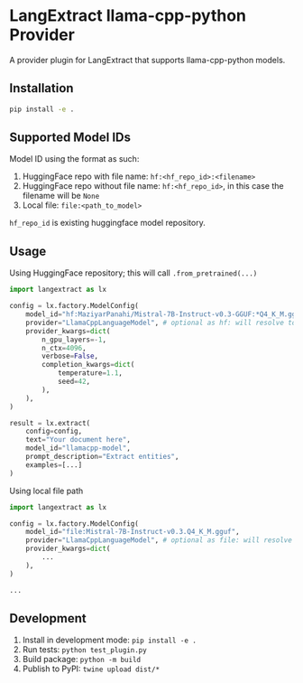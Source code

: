# LangExtract llama-cpp-python Provider

A provider plugin for LangExtract that supports llama-cpp-python models.

## Installation

```bash
pip install -e .
```

## Supported Model IDs

Model ID using the format as such:

1. HuggingFace repo with file name: `hf:<hf_repo_id>:<filename>`
2. HuggingFace repo without file name: `hf:<hf_repo_id>`, in this case the filename will be `None`
3. Local file: `file:<path_to_model>`

`hf_repo_id` is existing huggingface model repository.

## Usage

Using HuggingFace repository; this will call `.from_pretrained(...)`

```python
import langextract as lx

config = lx.factory.ModelConfig(
    model_id="hf:MaziyarPanahi/Mistral-7B-Instruct-v0.3-GGUF:*Q4_K_M.gguf",
    provider="LlamaCppLanguageModel", # optional as hf: will resolve to the model
    provider_kwargs=dict(
        n_gpu_layers=-1,
        n_ctx=4096,
        verbose=False,
        completion_kwargs=dict(
            temperature=1.1,
            seed=42,
        ),
    ),
)

result = lx.extract(
    config=config,
    text="Your document here",
    model_id="llamacpp-model",
    prompt_description="Extract entities",
    examples=[...]
)
```

Using local file path

```python
import langextract as lx

config = lx.factory.ModelConfig(
    model_id="file:Mistral-7B-Instruct-v0.3.Q4_K_M.gguf",
    provider="LlamaCppLanguageModel", # optional as file: will resolve to the model
    provider_kwargs=dict(
        ...
    ),
)

...
```

## Development

1. Install in development mode: `pip install -e .`
2. Run tests: `python test_plugin.py`
3. Build package: `python -m build`
4. Publish to PyPI: `twine upload dist/*`
